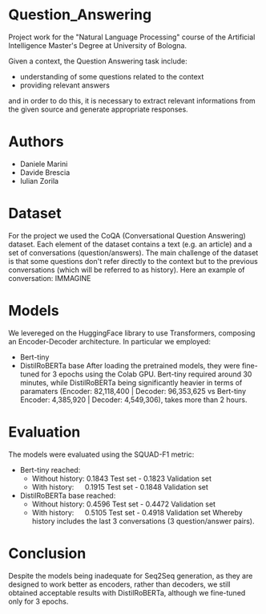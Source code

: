 # Question_Answering
Project work for the "Natural Language Processing" course of the Artificial Intelligence Master's Degree at University of Bologna.

Given a context, the Question Answering task include:
* understanding of some questions related to the context
* providing relevant answers

and in order to do this, it is necessary to extract relevant informations from the given source and generate appropriate responses.

# Authors
* Daniele Marini
* Davide Brescia
* Iulian Zorila

# Dataset
For the project we used the  CoQA (Conversational Question Answering) dataset.
Each element of the dataset contains a text (e.g. an article) and a set of conversations (question/answers). The main challenge of the dataset is that some questions don't refer directly to the context but to the previous conversations (which will be referred to as history).
Here an example of conversation:
IMMAGINE

# Models
We levereged on the HuggingFace library to use Transformers, composing an Encoder-Decoder architecture. In particular we employed:
* Bert-tiny
* DistilRoBERTa base
After loading the pretrained models, they were fine-tuned for 3 epochs using the Colab GPU. Bert-tiny required around 30 minutes, while DistilRoBERTa being significantly heavier in terms of paramaters (Encoder: 82,118,400 | Decoder: 96,353,625 vs Bert-tiny Encoder: 4,385,920 | Decoder: 4,549,306), takes more than 2 hours.

# Evaluation
The models were evaluated using the SQUAD-F1 metric:
* Bert-tiny reached:
    * Without history: 0.1843 Test set - 0.1823 Validation set
    * With history:    0.1915 Test set - 0.1848 Validation set
* DistilRoBERTa base reached:
    * Without history: 0.4596 Test set - 0.4472 Validation set
    * With history:    0.5105 Test set - 0.4918 Validation set
Whereby history includes the last 3 conversations (3 question/answer pairs).

# Conclusion
Despite the models being inadequate for Seq2Seq generation, as they are designed to work better as encoders, rather than decoders, we still obtained acceptable results with DistilRoBERTa, although we fine-tuned only for 3 epochs.
